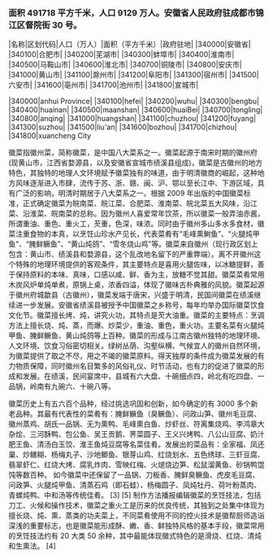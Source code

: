 <!--
 * @Author: vigne 1186963387@qq.com
 * @Date: 2022-10-01 10:44:38
 * @FilePath: /cooking-menu/src/views/asia/eastAsia/china/mockData/anhuiProvince/readme.md
 * @Description:
 *
 * Copyright (c) 2023 by ${git_name_email}, All Rights Reserved.
-->

### 面积 491718 平方千米，人口 9129 万人。安徽省人民政府驻成都市锦江区督院街 30 号。

<!-- ||||| -->

|名称|区划代码|人口（万人）|面积（平方千米）|政府驻地| |340000|安徽省| |340100|合肥市| |340200|芜湖市| |340300|蚌埠市| |340400|淮南市| |340500|马鞍山市| |340600|淮北市| |340700|铜陵市| |340800|安庆市| |341000|黄山市| |341100|滁州市| |341200|阜阳市| |341300|宿州市| |341500|六安市| |341600|亳州市| |341700|池州市| |341800|宣城市|

|340000|anhui Province| |340100|hefei| |340200|wuhu| |340300|bengbu| |340400|huainan| |340500|maanshan| |340600|huaiBei| |340700|tongling| |340800|anqing| |341000|huangshan| |341100|chuzhou| |341200|fuyang| |341300|suzhou| |341500|liu'an| |341600|bozhou| |341700|chizhou| |341800|xuancheng City

徽菜指徽州菜，简称徽菜，是中国八大菜系之一。徽菜起源于南宋时期的徽州府(现黄山市，江西省婺源县，以及安徽省宣城市绩溪县组成)，徽菜是古徽州的地方特色，其独特的地理人文环境赋予徽菜独有的味道，由于明清徽商的崛起，这种地方风味逐渐进入市肆，流传于苏、浙、赣、闽、沪、鄂以至长江中、下游区域，具有广泛的影响，明清时期居于八大菜系之一。根据 2009 年出版的中国徽菜标准，正式确定徽菜为皖南菜、皖江菜、合肥菜、淮南菜、皖北菜五大风味，沿江菜、沿淮菜、皖南菜的总称。因为徽州人喜爱常年饮茶，所以徽菜一般弄油赤酱，所谓重油、重色、重火工，芡重，色深，味浓。同时由于徽州多山多水多食材，徽菜注重食物的本真，以烹饪山珍水产见长，代表菜肴有“毛峰熏鲥鱼”、“火腿炖甲鱼”、“腌鲜鳜鱼”、“黄山炖鸽”、“雪冬烧山鸡”等。徽菜来自徽州（现行政区划上包含：黄山市、绩溪县和婺源县，这个乱改地名留下的严重弊端）。离不开徽州这个特殊的地理环境提供的客观条件，其主要特点是喜用火腿佐味，以冰糖提鲜，善于保持原料的本味、真味，口感以咸、鲜、香为主，放糖不觉其甜。徽菜菜肴常用木炭风炉单炖单煮，原锅上桌，浓香四溢，体现了徽味古朴典雅的风貌。徽菜起源于徽州府城歙县（古徽州），徽菜发端于唐宋，兴盛于明清，民国间徽菜在绩溪继续进一步发展。安徽省绩溪县被授予中国徽菜之乡称号，每年均举办国际徽菜饮食文化节。徽菜擅长烤、炖，讲究火功，其特点是芡大油重。徽菜的主要特点：烹调方法上擅长烧、炖、蒸，而爆、炒菜少，重油、重色，重火功。主要名菜有火腿炖甲鱼、腌鲜鳜鱼、黄山炖鸽等上百种。徽菜的形成与江南古徽州独特的地理环境、人文环境、饮食习俗密切相关。绿树丛荫、沟壑纵横、气候宜人的徽州自然环境，为徽菜提供了取之不尽，用之不竭的徽菜原料。得天独厚的条件成为徽菜发展的有力物质保障，同时徽州名目繁多的风俗礼仪、时节活动，也有力的促进了徽菜的形成和发展。在绩溪，民间宴席中，县城有六大盘、十碗细点四，岭北有吃四盘、一品锅，岭南有九碗六、十碗八等。

徽菜历史上有五六百个品种，经过挑选巩固和创新，如今确定的有 3000 多个新老品种。其最有代表性的菜肴有：腌鲜鳜鱼（臭鳜鱼）、问政山笋、徽州毛豆腐、徽州蒸鸡、胡氏一品锅、无为熏鸭、毛峰熏白鱼、炒虾丝、符离集烧鸡、李鸿章大杂烩、三河酥鸭、包公鱼、吴王贡鹅、荠菜圆子、王义兴烤鸭、八公山豆腐、奶汁肥王鱼、清汤白玉饺、淮王鱼炖豆腐等名菜佳肴。发展出的菜品有：全家福、凤还巢、炒鳝糊、杨梅丸子、沙地鲫鱼、银芽山鸡、红烧划水、五色绣球、三虾豆腐、翡翠虾仁、红烧大烤、腐乳炸肉、雪映红梅、火煺烧边笋、松鼠溜黄鱼、砂锅鸭馄饨等数百种。 如今徽菜中还保留了一品锅、刀板香、腌鲜臭鳜鱼、虎皮毛豆腐、问政笋、火腿炖甲鱼、清蒸石鸡（即石蛙）、杨梅圆子、凤炖牡丹、荷叶粉蒸肉、青螺炖鸭、中和汤等传统佳肴。 [3] [5] 制作方法播报编辑徽菜的烹饪技法，包括刀工、火候和操作技术，徽菜之重火工是历来的优良传统，其独到之处集中体现为擅长烧、炖、熏、蒸类的功夫菜上，不同菜肴使用不同的控火技术是徽帮厨师造诣深浅的重要标志，也是徽菜能形成酥、嫩、香、鲜独特风格的基本手段，徽菜常用的烹饪技法约有 20 大类 50 余种，其中最能体现徽式特色的是滑烧、红烧、清炖和生熏法。 [4]
